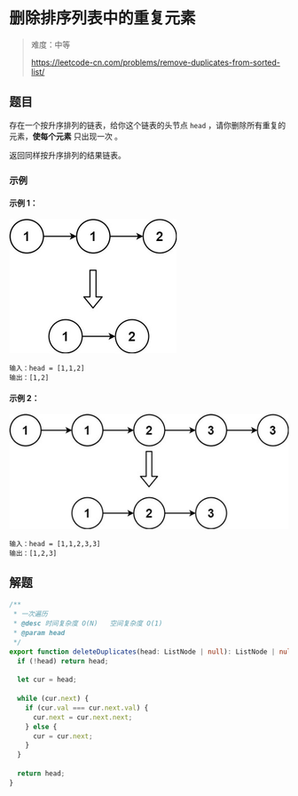 # 删除排序列表中的重复元素

> 难度：中等
>
> https://leetcode-cn.com/problems/remove-duplicates-from-sorted-list/

## 题目

存在一个按升序排列的链表，给你这个链表的头节点 `head` ，请你删除所有重复的元素，**使每个元素** 只出现一次 。

返回同样按升序排列的结果链表。

### 示例

#### 示例 1：

![](../../assets/images/remove-duplicates-from-sorted-list-1.jpg)

```
输入：head = [1,1,2]
输出：[1,2]
```

#### 示例 2：

![](../../assets/images/remove-duplicates-from-sorted-list-2.jpg)

```
输入：head = [1,1,2,3,3]
输出：[1,2,3]
```

## 解题

```typescript
/**
 * 一次遍历
 * @desc 时间复杂度 O(N)   空间复杂度 O(1)
 * @param head
 */
export function deleteDuplicates(head: ListNode | null): ListNode | null {
  if (!head) return head;

  let cur = head;

  while (cur.next) {
    if (cur.val === cur.next.val) {
      cur.next = cur.next.next;
    } else {
      cur = cur.next;
    }
  }

  return head;
}
```